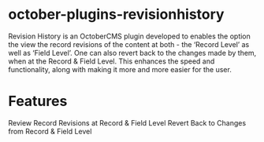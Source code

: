 # october-plugins-revisionhistory
  Revision History is an OctoberCMS plugin developed to enables the option the view the record revisions of the content at both - the ‘Record Level’ as well as ‘Field Level’. One can also revert back to the changes made by them, when at the Record & Field Level. This enhances the speed and functionality, along with making it more and more easier for the user.
# Features
  Review Record Revisions at Record & Field Level
  Revert Back to Changes from Record & Field Level
